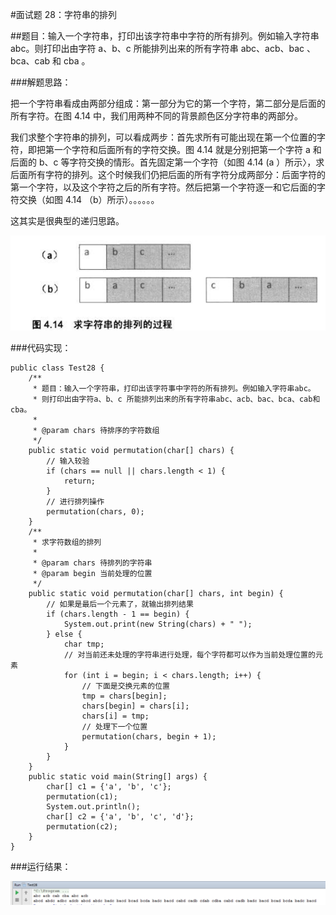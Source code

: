 #面试题 28：字符串的排列  
 
##题目：输入一个字符串，打印出该字符串中字符的所有排列。例如输入字符串 abc。则打印出由字符 a、b、c 所能排列出来的所有字符串 abc、acb、bac 、bca、cab 和 cba 。

###解题思路：

把一个字符串看成由两部分组成：第一部分为它的第一个字符，第二部分是后面的所有字符。在图 4.14 中，我们用两种不同的背景颜色区分字符串的两部分。

我们求整个字符串的排列，可以看成两步：首先求所有可能出现在第一个位置的字符，即把第一个字符和后面所有的字符交换。图 4.14 就是分别把第一个字符 a 和后面的 b、c 等字符交换的情形。首先固定第一个字符（如图 4.14 (a ）所示〉，求后面所有字符的排列。这个时候我们仍把后面的所有字符分成两部分：后面字符的第一个字符，以及这个字符之后的所有字符。然后把第一个字符逐一和它后面的字符交换（如图 4.14 （b）所示）。。。。。。

这其实是很典型的递归思路。

![](images/41.png)

###代码实现：

```
public class Test28 {
    /**
     * 题目：输入一个字符串，打印出该字符事中字符的所有排列。例如输入字符串abc。
     * 则打印出由字符a、b、c 所能排列出来的所有字符串abc、acb、bac、bca、cab和cba。
     *
     * @param chars 待排序的字符数组
     */
    public static void permutation(char[] chars) {
        // 输入较验
        if (chars == null || chars.length < 1) {
            return;
        }
        // 进行排列操作
        permutation(chars, 0);
    }
    /**
     * 求字符数组的排列
     *
     * @param chars 待排列的字符串
     * @param begin 当前处理的位置
     */
    public static void permutation(char[] chars, int begin) {
        // 如果是最后一个元素了，就输出排列结果
        if (chars.length - 1 == begin) {
            System.out.print(new String(chars) + " ");
        } else {
            char tmp;
            // 对当前还未处理的字符串进行处理，每个字符都可以作为当前处理位置的元素
            for (int i = begin; i < chars.length; i++) {
                // 下面是交换元素的位置
                tmp = chars[begin];
                chars[begin] = chars[i];
                chars[i] = tmp;
                // 处理下一个位置
                permutation(chars, begin + 1);
            }
        }
    }
    public static void main(String[] args) {
        char[] c1 = {'a', 'b', 'c'};
        permutation(c1);
        System.out.println();
        char[] c2 = {'a', 'b', 'c', 'd'};
        permutation(c2);
    }
}
```

###运行结果：

![](images/42.png)